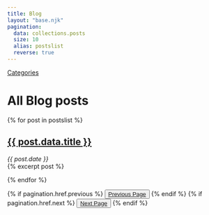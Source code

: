 ```yaml
---
title: Blog
layout: "base.njk"
pagination:
  data: collections.posts
  size: 10
  alias: postslist
  reverse: true
---
```


[Categories](/categories)

# All Blog posts

{% for post in postslist %}
<p>
<h2> <a href="{{post.url}}">{{ post.data.title }}</a> </h2>
<i>{{ post.date }}<br/></i>
{% excerpt post %}
</p>
{% endfor %}

{% if pagination.href.previous %}
 <button class="nav"> <a href="{{pagination.href.previous}}">Previous Page</a></button>
{% endif %}
{% if pagination.href.next %}
  <button class="nav"> <a href="{{pagination.href.next}}">Next Page</a></button>
{% endif %}